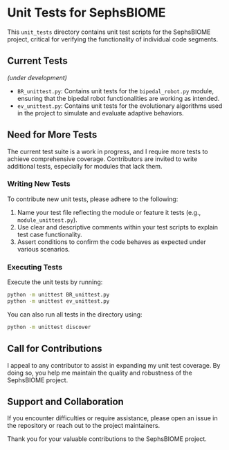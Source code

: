 # Unit Tests for SephsBIOME

This `unit_tests` directory contains unit test scripts for the SephsBIOME project, critical for verifying the functionality of individual code segments.

## Current Tests
*(under development)*
- `BR_unittest.py`: Contains unit tests for the `bipedal_robot.py` module, ensuring that the bipedal robot functionalities are working as intended.
- `ev_unittest.py`: Contains unit tests for the evolutionary algorithms used in the project to simulate and evaluate adaptive behaviors.

## Need for More Tests

The current test suite is a work in progress, and I require more tests to achieve comprehensive coverage. Contributors are invited to write additional tests, especially for modules that lack them.

### Writing New Tests

To contribute new unit tests, please adhere to the following:

1. Name your test file reflecting the module or feature it tests (e.g., `module_unittest.py`).
2. Use clear and descriptive comments within your test scripts to explain test case functionality.
3. Assert conditions to confirm the code behaves as expected under various scenarios.

### Executing Tests

Execute the unit tests by running:

```bash
python -m unittest BR_unittest.py
python -m unittest ev_unittest.py
```

You can also run all tests in the directory using:

```bash
python -m unittest discover
```

## Call for Contributions

I appeal to any contributor to assist in expanding my unit test coverage. By doing so, you help me maintain the quality and robustness of the SephsBIOME project.

## Support and Collaboration

If you encounter difficulties or require assistance, please open an issue in the repository or reach out to the project maintainers.

Thank you for your valuable contributions to the SephsBIOME project.
